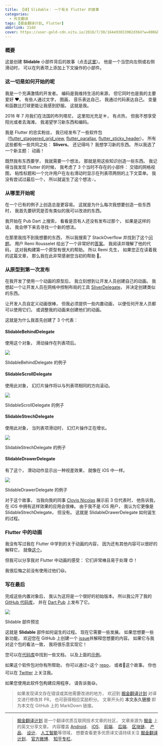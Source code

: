 ```yaml
---
title: 【译】Slidable： 一个有关 Flutter 的故事
categories:
  - 外文翻译
tags: [掘金翻译计划, Flutter]
abbrlink: 31dd
cover: https://user-gold-cdn.xitu.io/2018/7/30/164e93653902d36d?w=800&h=694&f=png&s=62625
---
```


### 概要

这是创建 **Slidable** 小部件背后的故事（点击[这里](https://pub.dartlang.org/packages/flutter_slidable)）。 他是一个当您向左侧或右侧滑动时， 可以在列表项上添加上下文操作的小部件。 

### 这一切是如何开始的呢

<!--more-->

我是一个充满激情的开发者。 编码是我维持生活的来源， 但它同时也是我的主要爱好 ❤️。 有些人通过文字， 图画， 音乐表达自己， 我通过代码表达自己。 变量和函数比打球更能让我感到舒服。 这就是我。 

2018 年 7 月我们在法国的布列塔尼， 这里阳光充足☀️， 有点热， 但我不想享受阳光或者去海滩， 我渴望学习新东西和编码。 

我是 Flutter 的忠实粉丝， 我已经发布了一些软件包（[flutter_staggered_grid_view](https://github.com/letsar/flutter_staggered_grid_view), [flutter_parallax](https://github.com/letsar/flutter_parallax), [flutter_sticky_header](https://github.com/letsar/flutter_sticky_header)）。 所有这些都有一些共同之处： **Slivers**。 
还记得吗？ 我想学习新的东西。 所以我选了一个新主题： 动画！ 

既然我有东西要学， 我就需要一个想法， 那就是用这些知识创造一些东西。 我记得当我发现 Flutter 的时候， 我考虑了 3 个当时不存在的小部件： 交错的网格视图， 粘性标题和一个允许用户在左右滑动时显示在列表项两侧的上下文菜单。 我没有尝试过最后一个， 所以就诞生了这个想法💡。 

### 从哪里开始呢

在一个已有的例子上创造总是更容易。 这就是为什么每次我想要创造一些东西时， 我首先要研究是否有类似的我可以改进的东西。 

我开始在 Pub Dart 上搜索， 看看是否有人还没有发布过那个， 如果是这样的话， 我会停下来去寻找一个新的想法。 

在那里我找不到我想要的东西， 所以我搜索了 StackOverflow 并找到了这个[问题](https://stackoverflow.com/questions/46651974/swipe-list-item-for-more-options-flutter/46662914)。 用户 Remi Rousselet 给出了一个非常好的[答案](https://stackoverflow.com/a/46662914/3241871)。 
我阅读并理解了他的代码， 这对我构建第一个原型有很大的帮助。 所以 Remi 先生， 如果您正在读着我的这篇文章， 那么我在此非常感谢您当初的帮助 👏。 

### 从原型到第一次发布

在我开发了使用一个动画的原型后， 我立刻想到让开发人员创建自己的动画。 我想起一个让开发人员在网格中控制布局的工具 [SliverDelegate](https://docs.flutter.io/flutter/rendering/SliverGridDelegate-class.html)， 并决定创建类似的东西。 

让开发人员自定义动画很棒， 但我必须提供一些内置动画， 以便任何开发人员都可以使用它们， 或调整我的动画来创建他们的动画。 

这就是为什么我首先创建了 3 个代表： 

#### SlidableBehindDelegate

使用这个对象， 滑动操作在列表项后。 

![](https://user-gold-cdn.xitu.io/2018/7/30/164e93651d8445f1?w=324&h=75&f=gif&s=260891)

SlidableBehindDelegate 的例子

#### SlidableScrollDelegate

使用此对象， 幻灯片操作将以与列表项相同的方向滚动。 

![](https://user-gold-cdn.xitu.io/2018/7/30/164e93654143651b?w=324&h=75&f=gif&s=462626)

 SlidableScrollDelegate 的例子

#### SlidableStrechDelegate

使用此对象， 当列表项滑动时， 幻灯片操作正在增长。 

![](https://user-gold-cdn.xitu.io/2018/7/30/164e936543565f81?w=324&h=75&f=gif&s=350910)

SlidableStrechDelegate 的例子

#### SlidableDrawerDelegate

有了这个， 滑动动作显示出一种视差效果， 就像在 iOS 中一样。 

![](https://user-gold-cdn.xitu.io/2018/7/30/164e93659d3e090c?w=324&h=75&f=gif&s=374223)

SlidableDrawerDelegate 的例子

对于这个故事， 当我向我的同事 [Clovis Nicolas](https://github.com/clovisnicolas) 展示前 3 位代表时， 他告诉我， 在 iOS 中拥有这样效果的应用会很棒。 由于我不是 iOS 用户， 我认为它更像是 SlidableStrechDelegate， 但没有。 
这就是 SlidableDrawerDelegate 如何诞生的过程。 

###  Flutter 中的动画

我没有写过我在 Flutter 中学到的关于动画的内容， 因为还有其他内容可以很好的解释它， 就像[这个](https://proandroiddev.com/animations-in-flutter-6e02ee91a0b2)。 

但我可以分享我对 Flutter 中动画的感受： 它们非常棒且易于处理 😍！ 

我很后悔之前没有使用过他们😃。 

### 写在最后

完成这些内置对象后， 我认为这将是一个很好的初始版本。 所以我公开了我的 [GitHub 代码库](https://github.com/letsar/flutter_slidable)， 并在 [Dart Pub](https://pub.dartlang.org/packages/flutter_slidable) 上发布了它。 

![](https://user-gold-cdn.xitu.io/2018/7/30/164e93651f42101c?w=324&h=627&f=gif&s=1159747)

Slidable 部件预览

这就是 **Slidable** 部件如何诞生的过程。 现在它需要一些发展。 如果您想要一些新功能， 欢迎您在 GitHub 上创建一个 [issue](https://github.com/letsar/flutter_slidable/issues)并解释您想要的内容。 如果它与我对这个包的看法一致， 我将很乐意实现它！ 

您可以在[代码库](https://github.com/letsar/flutter_slidable)中找到一些文档， 以及上面的[示例](https://github.com/letsar/flutter_slidable/blob/master/example/lib/main.dart)。 

如果这个软件包对你有所帮助， 你可以通过⭐️这个 [repo](https://github.com/letsar/flutter_slidable)， 或者👏这个故事。 你也可以在 [Twitter](https://twitter.com/lets4r) 上关注我。 

如果您使用此软件包构建应用程序， 请告诉我😃。 

> 如果发现译文存在错误或其他需要改进的地方， 欢迎到 [掘金翻译计划](https://github.com/xitu/gold-miner) 对译文进行修改并 PR， 也可获得相应奖励积分。 文章开头的 **本文永久链接** 即为本文在 GitHub 上的 MarkDown 链接。 

---

> [掘金翻译计划](https://github.com/xitu/gold-miner) 是一个翻译优质互联网技术文章的社区， 文章来源为 [掘金](https://juejin.im) 上的英文分享文章。 内容覆盖 [Android](https://github.com/xitu/gold-miner#android)、 [iOS](https://github.com/xitu/gold-miner#ios)、 [前端](https://github.com/xitu/gold-miner#前端)、 [后端](https://github.com/xitu/gold-miner#后端)、 [区块链](https://github.com/xitu/gold-miner#区块链)、 [产品](https://github.com/xitu/gold-miner#产品)、 [设计](https://github.com/xitu/gold-miner#设计)、 [人工智能](https://github.com/xitu/gold-miner#人工智能)等领域， 想要查看更多优质译文请持续关注 [掘金翻译计划](https://github.com/xitu/gold-miner)、 [官方微博](http://weibo.com/juejinfanyi)、 [知乎专栏](https://zhuanlan.zhihu.com/juejinfanyi)。 

